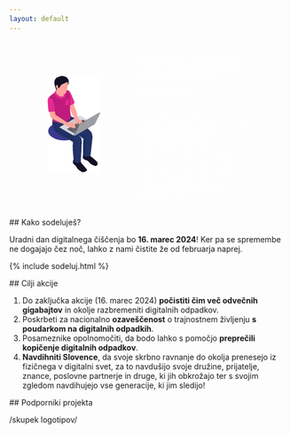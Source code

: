 ```yaml
---
layout: default
---
```


<div style="display:flex; justify-content: space-evenly; flex-wrap: wrap; align-items: center; margin-bottom: 1em">
	<div style="">
		<img src="assets/img/sedecko.webp" width="95" height="174" alt="key visual projekta" aria-hidden="true">
	</div>
	<div style="baorder: 1px solid green; max-width: 40%; color:white">
		<h2 style="color:white">Internet proizvede več emisij kot letalstvo!</h2>
		<p>
			Dobrodošli v digitalni različici akcije Očistimo Slovenijo, kjer bomo skupaj ustvarjali trajnostno digitalno prihodnost. Stopite korak naprej, očistite svoje digitalne naprave, zmanjšajte ogljični odtis in skupaj z nami oblikujte bolj trajnosten digitalni svet!
		</p>
	</div>
</div>

<div class="block" markdown="1">
## Kako sodeluješ?

Uradni dan digitalnega čiščenja bo <strong>16. marec 2024</strong>! Ker pa se spremembe ne dogajajo čez noč, lahko z nami čistite že od februarja naprej.

{% include sodeluj.html %}

</div>


<div class="block para" markdown="1">
## Cilji akcije

1. Do zaključka akcije (16. marec 2024) **počistiti čim več odvečnih gigabajtov** in okolje razbremeniti digitalnih odpadkov.
2. Poskrbeti za nacionalno **ozaveščenost** o trajnostnem življenju **s poudarkom na digitalnih odpadkih**.
3. Posameznike opolnomočiti, da bodo lahko s pomočjo **preprečili kopičenje digitalnih odpadkov**.
4. **Navdihniti Slovence**, da svoje skrbno ravnanje do okolja prenesejo iz fizičnega v digitalni svet, za to navdušijo svoje družine, prijatelje, znance, poslovne partnerje in druge, ki jih obkrožajo ter s svojim zgledom navdihujejo vse generacije, ki jim sledijo!

</div>

<div class="block para" markdown="1">
## Podporniki projekta

/skupek logotipov/
</div>

